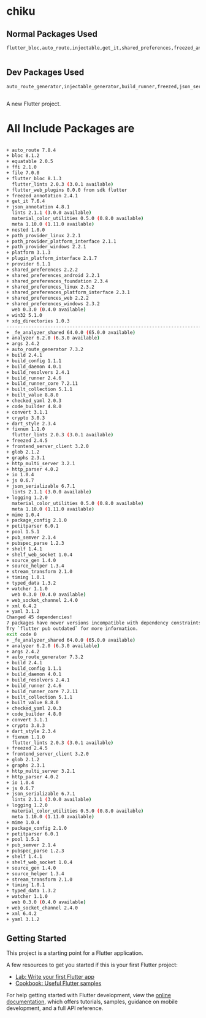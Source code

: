 # chiku


##  Normal Packages Used
```bash
flutter_bloc,auto_route,injectable,get_it,shared_preferences,freezed_annotation,json_annotation,equatable,intl



```

##  Dev Packages Used
```bash
auto_route_generator,injectable_generator,build_runner,freezed,json_serializable



```

A new Flutter project.



# All Include Packages are 


```bash 

+ auto_route 7.8.4
+ bloc 8.1.2
+ equatable 2.0.5
+ ffi 2.1.0
+ file 7.0.0
+ flutter_bloc 8.1.3
  flutter_lints 2.0.3 (3.0.1 available)
+ flutter_web_plugins 0.0.0 from sdk flutter
+ freezed_annotation 2.4.1
+ get_it 7.6.4
+ json_annotation 4.8.1
  lints 2.1.1 (3.0.0 available)
  material_color_utilities 0.5.0 (0.8.0 available)
  meta 1.10.0 (1.11.0 available)
+ nested 1.0.0
+ path_provider_linux 2.2.1
+ path_provider_platform_interface 2.1.1
+ path_provider_windows 2.2.1
+ platform 3.1.3
+ plugin_platform_interface 2.1.7
+ provider 6.1.1
+ shared_preferences 2.2.2
+ shared_preferences_android 2.2.1
+ shared_preferences_foundation 2.3.4
+ shared_preferences_linux 2.3.2
+ shared_preferences_platform_interface 2.3.1
+ shared_preferences_web 2.2.2
+ shared_preferences_windows 2.3.2
  web 0.3.0 (0.4.0 available)
+ win32 5.1.0
+ xdg_directories 1.0.3
----------------------------------------------------------------------------
+ _fe_analyzer_shared 64.0.0 (65.0.0 available)
+ analyzer 6.2.0 (6.3.0 available)
+ args 2.4.2
+ auto_route_generator 7.3.2
+ build 2.4.1
+ build_config 1.1.1
+ build_daemon 4.0.1
+ build_resolvers 2.4.1
+ build_runner 2.4.6
+ build_runner_core 7.2.11
+ built_collection 5.1.1
+ built_value 8.8.0
+ checked_yaml 2.0.3
+ code_builder 4.8.0
+ convert 3.1.1
+ crypto 3.0.3
+ dart_style 2.3.4
+ fixnum 1.1.0
  flutter_lints 2.0.3 (3.0.1 available)
+ freezed 2.4.5
+ frontend_server_client 3.2.0
+ glob 2.1.2
+ graphs 2.3.1
+ http_multi_server 3.2.1
+ http_parser 4.0.2
+ io 1.0.4
+ js 0.6.7
+ json_serializable 6.7.1
  lints 2.1.1 (3.0.0 available)
+ logging 1.2.0
  material_color_utilities 0.5.0 (0.8.0 available)
  meta 1.10.0 (1.11.0 available)
+ mime 1.0.4
+ package_config 2.1.0
+ petitparser 6.0.1
+ pool 1.5.1
+ pub_semver 2.1.4
+ pubspec_parse 1.2.3
+ shelf 1.4.1
+ shelf_web_socket 1.0.4
+ source_gen 1.4.0
+ source_helper 1.3.4
+ stream_transform 2.1.0
+ timing 1.0.1
+ typed_data 1.3.2
+ watcher 1.1.0
  web 0.3.0 (0.4.0 available)
+ web_socket_channel 2.4.0
+ xml 6.4.2
+ yaml 3.1.2
Changed 45 dependencies!
7 packages have newer versions incompatible with dependency constraints.
Try `flutter pub outdated` for more information.
exit code 0
+ _fe_analyzer_shared 64.0.0 (65.0.0 available)
+ analyzer 6.2.0 (6.3.0 available)
+ args 2.4.2
+ auto_route_generator 7.3.2
+ build 2.4.1
+ build_config 1.1.1
+ build_daemon 4.0.1
+ build_resolvers 2.4.1
+ build_runner 2.4.6
+ build_runner_core 7.2.11
+ built_collection 5.1.1
+ built_value 8.8.0
+ checked_yaml 2.0.3
+ code_builder 4.8.0
+ convert 3.1.1
+ crypto 3.0.3
+ dart_style 2.3.4
+ fixnum 1.1.0
  flutter_lints 2.0.3 (3.0.1 available)
+ freezed 2.4.5
+ frontend_server_client 3.2.0
+ glob 2.1.2
+ graphs 2.3.1
+ http_multi_server 3.2.1
+ http_parser 4.0.2
+ io 1.0.4
+ js 0.6.7
+ json_serializable 6.7.1
  lints 2.1.1 (3.0.0 available)
+ logging 1.2.0
  material_color_utilities 0.5.0 (0.8.0 available)
  meta 1.10.0 (1.11.0 available)
+ mime 1.0.4
+ package_config 2.1.0
+ petitparser 6.0.1
+ pool 1.5.1
+ pub_semver 2.1.4
+ pubspec_parse 1.2.3
+ shelf 1.4.1
+ shelf_web_socket 1.0.4
+ source_gen 1.4.0
+ source_helper 1.3.4
+ stream_transform 2.1.0
+ timing 1.0.1
+ typed_data 1.3.2
+ watcher 1.1.0
  web 0.3.0 (0.4.0 available)
+ web_socket_channel 2.4.0
+ xml 6.4.2
+ yaml 3.1.2


```
## Getting Started

This project is a starting point for a Flutter application.

A few resources to get you started if this is your first Flutter project:

- [Lab: Write your first Flutter app](https://docs.flutter.dev/get-started/codelab)
- [Cookbook: Useful Flutter samples](https://docs.flutter.dev/cookbook)

For help getting started with Flutter development, view the
[online documentation](https://docs.flutter.dev/), which offers tutorials,
samples, guidance on mobile development, and a full API reference.
